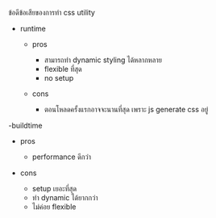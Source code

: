 ข้อดีข้อเสียของการทำ css utility

- runtime
  - pros
    - สามารถทำ dynamic styling ได้หลากหลาย
    - flexible ที่สุด
    - no setup

  - cons
    - ตอนโหลดครั้งแรกอาจจะนานที่สุด เพราะ js generate css อยู่

-buildtime
  - pros
    - performance ดีกว่า

  - cons
    - setup เยอะที่สุด
    - ทำ dynamic ได้ยากกว่า
    - ไม่ค่อย flexible
